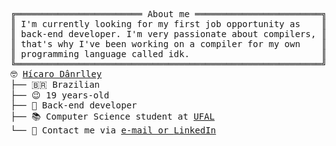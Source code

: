 <pre style="font-family:Menlo,'DejaVu Sans Mono',consolas,'Courier New',monospace">╔════════════════════════ About me ════════════════════════╗
║ I&#x27;m currently looking for my first job opportunity as    ║
║ back-end developer. I&#x27;m very passionate about compilers, ║
║ that&#x27;s why I&#x27;ve been working on a compiler for my own    ║
║ programming language called idk.                         ║
╚══════════════════════════════════════════════════════════╝
🤓 <a href="https://websiteportfolio13.herokuapp.com">Hícaro Dânrlley</a>                                          
├── 🇧🇷 Brazilian                                            
├── 😉 19 years-old                                         
├── 🔧 Back-end developer                                   
├── 📚 Computer Science student at <a href="https://ufal.br/">UFAL</a>                     
└── 📇 Contact me via <a href="mailto:hdanrlley1@gmail.com">e-mail or </a><a href="https://www.linkedin.com/in/hicaromiguel/">LinkedIn</a>                    
</pre>